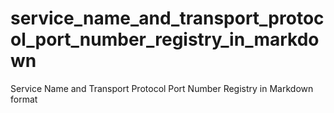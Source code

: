 # service_name_and_transport_protocol_port_number_registry_in_markdown
Service Name and Transport Protocol Port Number Registry in Markdown format 

